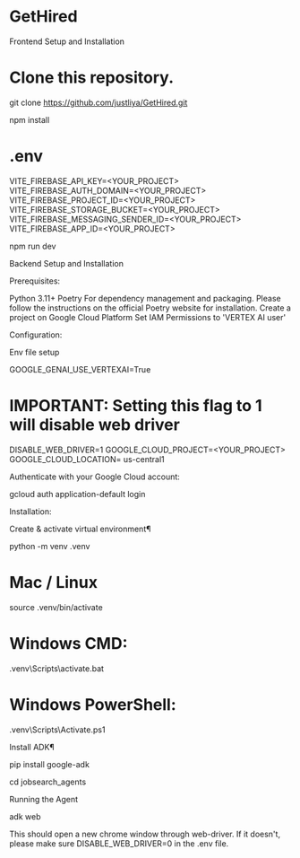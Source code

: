 # GetHired



Frontend Setup and Installation

# Clone this repository.
git clone https://github.com/justliya/GetHired.git

npm install

# .env
VITE_FIREBASE_API_KEY=<YOUR_PROJECT>
VITE_FIREBASE_AUTH_DOMAIN=<YOUR_PROJECT>
VITE_FIREBASE_PROJECT_ID=<YOUR_PROJECT>
VITE_FIREBASE_STORAGE_BUCKET=<YOUR_PROJECT>
VITE_FIREBASE_MESSAGING_SENDER_ID=<YOUR_PROJECT>
VITE_FIREBASE_APP_ID=<YOUR_PROJECT>

npm run dev


Backend Setup and Installation


Prerequisites:

Python 3.11+
Poetry
For dependency management and packaging. Please follow the instructions on the official Poetry website for installation.
Create a project on Google Cloud Platform
Set IAM Permissions to 'VERTEX AI user'

Configuration:

Env file setup

GOOGLE_GENAI_USE_VERTEXAI=True
# IMPORTANT: Setting this flag to 1 will disable web driver
DISABLE_WEB_DRIVER=1
GOOGLE_CLOUD_PROJECT=<YOUR_PROJECT>
GOOGLE_CLOUD_LOCATION= us-central1


Authenticate with your Google Cloud account:

gcloud auth application-default login


Installation:

Create & activate virtual environment¶

python -m venv .venv

# Mac / Linux
source .venv/bin/activate

# Windows CMD:
.venv\Scripts\activate.bat

# Windows PowerShell:
.venv\Scripts\Activate.ps1

Install ADK¶

pip install google-adk

cd jobsearch_agents

Running the Agent

adk web


This should open a new chrome window through web-driver. If it doesn't, please make sure DISABLE_WEB_DRIVER=0 in the .env file.


